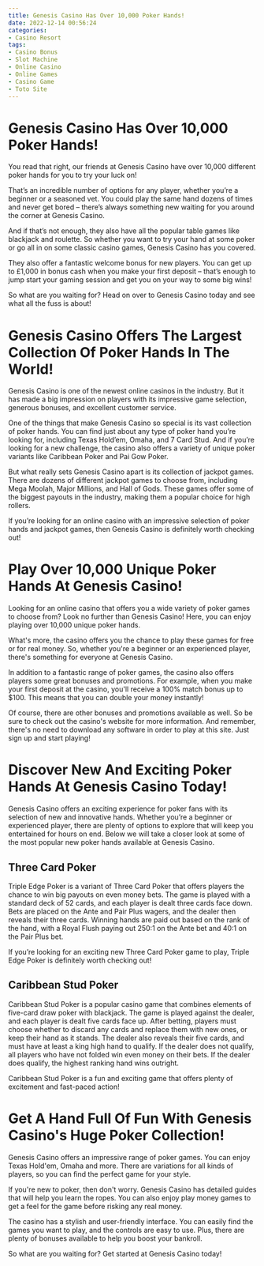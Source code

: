 ```yaml
---
title: Genesis Casino Has Over 10,000 Poker Hands!
date: 2022-12-14 00:56:24
categories:
- Casino Resort
tags:
- Casino Bonus
- Slot Machine
- Online Casino
- Online Games
- Casino Game
- Toto Site
---
```



#  Genesis Casino Has Over 10,000 Poker Hands!

You read that right, our friends at Genesis Casino have over 10,000 different poker hands for you to try your luck on! 

That’s an incredible number of options for any player, whether you’re a beginner or a seasoned vet. You could play the same hand dozens of times and never get bored – there’s always something new waiting for you around the corner at Genesis Casino. 

And if that’s not enough, they also have all the popular table games like blackjack and roulette. So whether you want to try your hand at some poker or go all in on some classic casino games, Genesis Casino has you covered. 

They also offer a fantastic welcome bonus for new players. You can get up to £1,000 in bonus cash when you make your first deposit – that’s enough to jump start your gaming session and get you on your way to some big wins! 

So what are you waiting for? Head on over to Genesis Casino today and see what all the fuss is about!

#  Genesis Casino Offers The Largest Collection Of Poker Hands In The World!

Genesis Casino is one of the newest online casinos in the industry. But it has made a big impression on players with its impressive game selection, generous bonuses, and excellent customer service.

One of the things that make Genesis Casino so special is its vast collection of poker hands. You can find just about any type of poker hand you’re looking for, including Texas Hold’em, Omaha, and 7 Card Stud. And if you’re looking for a new challenge, the casino also offers a variety of unique poker variants like Caribbean Poker and Pai Gow Poker.

But what really sets Genesis Casino apart is its collection of jackpot games. There are dozens of different jackpot games to choose from, including Mega Moolah, Major Millions, and Hall of Gods. These games offer some of the biggest payouts in the industry, making them a popular choice for high rollers.

If you’re looking for an online casino with an impressive selection of poker hands and jackpot games, then Genesis Casino is definitely worth checking out!

#  Play Over 10,000 Unique Poker Hands At Genesis Casino!

Looking for an online casino that offers you a wide variety of poker games to choose from? Look no further than Genesis Casino! Here, you can enjoy playing over 10,000 unique poker hands.

What's more, the casino offers you the chance to play these games for free or for real money. So, whether you're a beginner or an experienced player, there's something for everyone at Genesis Casino.

In addition to a fantastic range of poker games, the casino also offers players some great bonuses and promotions. For example, when you make your first deposit at the casino, you'll receive a 100% match bonus up to $100. This means that you can double your money instantly!

Of course, there are other bonuses and promotions available as well. So be sure to check out the casino's website for more information. And remember, there's no need to download any software in order to play at this site. Just sign up and start playing!

#  Discover New And Exciting Poker Hands At Genesis Casino Today!

Genesis Casino offers an exciting experience for poker fans with its selection of new and innovative hands. Whether you’re a beginner or experienced player, there are plenty of options to explore that will keep you entertained for hours on end. Below we will take a closer look at some of the most popular new poker hands available at Genesis Casino.

## Three Card Poker

Triple Edge Poker is a variant of Three Card Poker that offers players the chance to win big payouts on even money bets. The game is played with a standard deck of 52 cards, and each player is dealt three cards face down. Bets are placed on the Ante and Pair Plus wagers, and the dealer then reveals their three cards. Winning hands are paid out based on the rank of the hand, with a Royal Flush paying out 250:1 on the Ante bet and 40:1 on the Pair Plus bet.

If you’re looking for an exciting new Three Card Poker game to play, Triple Edge Poker is definitely worth checking out!

## Caribbean Stud Poker

Caribbean Stud Poker is a popular casino game that combines elements of five-card draw poker with blackjack. The game is played against the dealer, and each player is dealt five cards face up. After betting, players must choose whether to discard any cards and replace them with new ones, or keep their hand as it stands. The dealer also reveals their five cards, and must have at least a king high hand to qualify. If the dealer does not qualify, all players who have not folded win even money on their bets. If the dealer does qualify, the highest ranking hand wins outright.

Caribbean Stud Poker is a fun and exciting game that offers plenty of excitement and fast-paced action!

#  Get A Hand Full Of Fun With Genesis Casino's Huge Poker Collection!

Genesis Casino offers an impressive range of poker games. You can enjoy Texas Hold'em, Omaha and more. There are variations for all kinds of players, so you can find the perfect game for your style.

If you're new to poker, then don't worry. Genesis Casino has detailed guides that will help you learn the ropes. You can also enjoy play money games to get a feel for the game before risking any real money.

The casino has a stylish and user-friendly interface. You can easily find the games you want to play, and the controls are easy to use. Plus, there are plenty of bonuses available to help you boost your bankroll.

So what are you waiting for? Get started at Genesis Casino today!